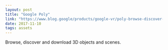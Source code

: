 ```yaml
---
layout: post
title: "Google Poly"
link: "https://www.blog.google/products/google-vr/poly-browse-discover-and-download-3d-objects-and-scenes/"
date: 2017-11-10
tags: assets
---
```


Browse, discover and download 3D objects and scenes.
